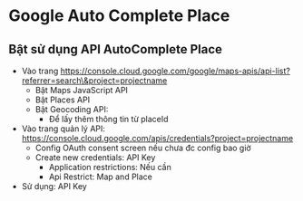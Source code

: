 # Google Auto Complete Place

## Bật sử dụng API AutoComplete Place

* Vào trang https://console.cloud.google.com/google/maps-apis/api-list?referrer=search\&project=projectname
  * Bật Maps JavaScript API
  * Bật Places API
  * Bật Geocoding API:&#x20;
    * Để lấy thêm thông tin từ placeId
* Vào trang quản lý API: https://console.cloud.google.com/apis/credentials?project=projectname
  * Config OAuth consent screen nếu chưa đc config bao giờ
  * Create new credentials: API Key
    * Application restrictions: Nếu cần
    * Api Restrict: Map and Place
* Sử dụng: API Key

